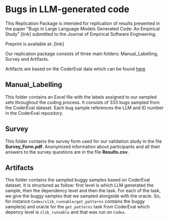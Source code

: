 # Bugs in LLM-generated code
This Replication Package is intended for replication of results presented in the paper "Bugs in Large Language Models Generated Code: An Empirical Study" [link] submitted to the Journal of Empirical Software Engineering.

Preprint is available at: [link]

Our replication package consists of three main folders: Manual_Labelling, Survey and Artifacts.

Artifacts are based on the CoderEval data which can be found [here](https://github.com/CoderEval/CoderEval/tree/ec1177750cf10b5faa414a0e76d1430e75141a44)

## Manual_Labelling
This folder contains an Excel file with the labels assigned to our sampled sets throughout the coding process. It consists of 333 bugs sampled from the CoderEval dataset. Each bug sample references the LLM and ID number in the CoderEval repository.

## Survey
This folder contains the survey form used for our validation study in the file **Survey_Form.pdf**. Anonymized information about participants and all their answers to the survey questions are in the file **Results.csv**. 

## Artifacts
This folder contains the sampled buggy samples based on CoderEval dataset. It is structured as follow: first level is which LLM generated the sample, then the dependency level and then the task.
For each of the task, we give the buggy samples that we sampled alongside with the oracle. So, for instance `Codex/slib_runnable/get_patterns` contains the buggy sample(s) and oracle for the `get_patterns` task from CoderEval which depency level is `slib_runnable` and that was run on `Codex`.


